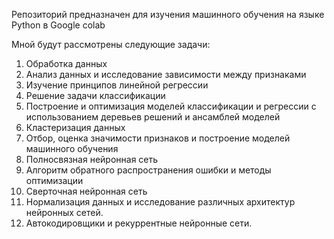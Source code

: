 Репозиторий предназначен для изучения машинного обучения на языке Python в Google colab

Мной будут рассмотрены следующие задачи:

  1. Обработка данных
  2. Анализ данных и исследование зависимости между признаками
  3. Изучение принципов линейной регрессии
  4. Решение задачи классификации
  5. Построение и оптимизация моделей классификации и регрессии с использованием деревьев решений и ансамблей моделей
  6. Кластеризация данных
  7. Отбор, оценка значимости признаков и построение моделей машинного обучения
  11. Полносвязная нейронная сеть
  12. Алгоритм обратного распространения ошибки и методы оптимизации
  13. Сверточная нейронная сеть
  14. Нормализация данных и исследование различных архитектур нейронных сетей.
  15. Автокодировщики и рекуррентные нейронные сети.
